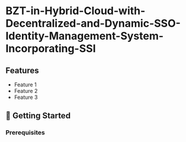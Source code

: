 # BZT-in-Hybrid-Cloud-with-Decentralized-and-Dynamic-SSO-Identity-Management-System-Incorporating-SSI
## Features

- Feature 1
- Feature 2
- Feature 3

## 🏁 Getting Started

### Prerequisites
